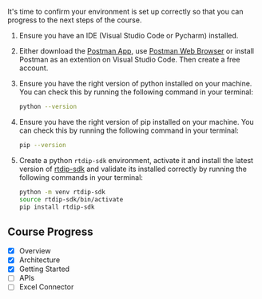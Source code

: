 
It's time to confirm your environment is set up correctly so that you can progress to the next steps of the course.

1. Ensure you have an IDE (Visual Studio Code or Pycharm) installed.

2. Either download the [Postman App](https://www.postman.com/downloads/), use [Postman Web Browser](https://identity.getpostman.com/login) or install Postman as an extention on Visual Studio Code. Then create a free account. 


3. Ensure you have the right version of python installed on your machine. You can check this by running the following command in your terminal:
    ```bash
    python --version
    ```

4.  Ensure you have the right version of pip installed on your machine. You can check this by running the following command in your terminal:
    ```bash
    pip --version
    ```

5. Create a python `rtdip-sdk` environment, activate it and install the latest version of [rtdip-sdk](https://pypi.org/project/rtdip-sdk/) and validate its installed correctly by running the following commands in your terminal:
    ```bash
    python -m venv rtdip-sdk
    source rtdip-sdk/bin/activate
    pip install rtdip-sdk
    ```

## Course Progress
-   [X] Overview
-   [X] Architecture
-   [X] Getting Started
-   [ ] APIs
-   [ ] Excel Connector
